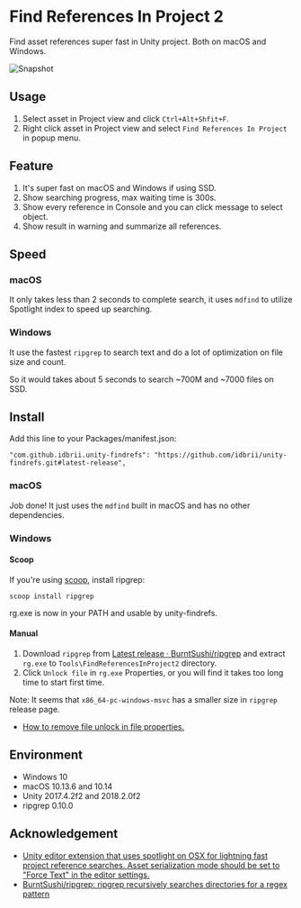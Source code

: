 # Find References In Project 2

Find asset references super fast in Unity project. Both on macOS and Windows.

![Snapshot](https://user-images.githubusercontent.com/43559/106349160-9af4c300-6280-11eb-88e9-23db004026f6.png)

## Usage

1. Select asset in Project view and click `Ctrl+Alt+Shfit+F`.
2. Right click asset in Project view and select `Find References In Project` in popup menu.

## Feature

1. It's super fast on macOS and Windows if using SSD.
1. Show searching progress, max waiting time is 300s.
2. Show every reference in Console and you can click message to select object.
3. Show result in warning and summarize all references.

## Speed

### macOS

It only takes less than 2 seconds to complete search, it uses `mdfind` to utilize Spotlight index to speed up searching.

### Windows

It use the fastest `ripgrep` to search text and do a lot of optimization on file size and count.

So it would takes about 5 seconds to search ~700M and ~7000 files on SSD.

## Install

Add this line to your Packages/manifest.json:

    "com.github.idbrii.unity-findrefs": "https://github.com/idbrii/unity-findrefs.git#latest-release",

### macOS

Job done! It just uses the `mdfind` built in macOS and has no other dependencies.

### Windows

#### Scoop

If you're using [scoop](https://scoop.sh/), install ripgrep:

```
scoop install ripgrep
```

rg.exe is now in your PATH and usable by unity-findrefs.


#### Manual

1. Download `ripgrep` from [Latest release · BurntSushi/ripgrep](https://github.com/BurntSushi/ripgrep/releases/latest) and extract `rg.exe` to `Tools\FindReferencesInProject2` directory.
2. Click `Unlock file` in `rg.exe` Properties, or you will find it takes too long time to start first time.

Note: It seems that `x86_64-pc-windows-msvc` has a smaller size in `ripgrep` release page.

- [How to remove file unlock in file properties.](https://social.technet.microsoft.com/Forums/en-US/086b25dd-803e-47cd-b2a6-8086c529577d/how-to-remove-file-unlock-in-file-properties?forum=winserverGP)

## Environment

- Windows 10
- macOS 10.13.6 and 10.14
- Unity 2017.4.2f2 and 2018.2.0f2
- ripgrep 0.10.0

## Acknowledgement

- [Unity editor extension that uses spotlight on OSX for lightning fast project reference searches. Asset serialization mode should be set to "Force Text" in the editor settings.](https://gist.github.com/jringrose/617d4cba87757591ce28)
- [BurntSushi/ripgrep: ripgrep recursively searches directories for a regex pattern](https://github.com/BurntSushi/ripgrep)
